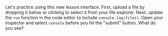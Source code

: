 Let's practice using this new lesson interface. First, upload a file by dropping it below or clicking to select it from your file explorer.
Next, update the `run` function in the code editor to include `console.log(files)`. Open your inspector and select `console` before you hit the "submit" button. What do you see? 
